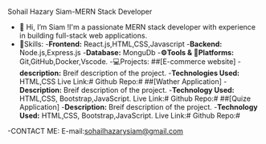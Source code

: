 Sohail Hazary Siam-MERN Stack Developer
- 👋 Hi, I’m Siam !I'm a passionate MERN stack developer with experience in building full-stack web applications.
- 🚀Skills:
-**Frontend:**
  React.js,HTML,CSS,Javascript
-**Backend:**
   Node.js,Express.js
-**Database:**
   MonguDb
-**⚙️Tools & 🗼Platforms:**
  Git,GitHub,Docker,Vscode.
-💻Projects:
##[E-commerce website]
-**description:**
  Breif description of the project.
-**Technologies Used:**
HTML,CSS
Live Link:#
Github Repo:#
##[Wather Application]
-**Description:**
  Breif description of the project.
-**Technology Used:**
  HTML,CSS, Bootstrap,JavaScript.
  Live Link:#
Github Repo:#
##[Quize Application]
-**Description:**
  Breif description of the project.
-**Technology Used:**
  HTML,CSS, Bootstrap,JavaScript.
  Live Link:#
Github Repo:#

-CONTACT ME:
E-mail:sohailhazarysiam@gmail.com


